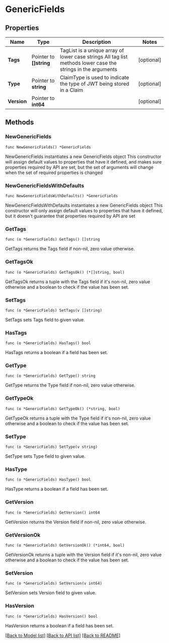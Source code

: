 # GenericFields

## Properties

Name | Type | Description | Notes
------------ | ------------- | ------------- | -------------
**Tags** | Pointer to **[]string** | TagList is a unique array of lower case strings All tag list methods lower case the strings in the arguments | [optional] 
**Type** | Pointer to **string** | ClaimType is used to indicate the type of JWT being stored in a Claim | [optional] 
**Version** | Pointer to **int64** |  | [optional] 

## Methods

### NewGenericFields

`func NewGenericFields() *GenericFields`

NewGenericFields instantiates a new GenericFields object
This constructor will assign default values to properties that have it defined,
and makes sure properties required by API are set, but the set of arguments
will change when the set of required properties is changed

### NewGenericFieldsWithDefaults

`func NewGenericFieldsWithDefaults() *GenericFields`

NewGenericFieldsWithDefaults instantiates a new GenericFields object
This constructor will only assign default values to properties that have it defined,
but it doesn't guarantee that properties required by API are set

### GetTags

`func (o *GenericFields) GetTags() []string`

GetTags returns the Tags field if non-nil, zero value otherwise.

### GetTagsOk

`func (o *GenericFields) GetTagsOk() (*[]string, bool)`

GetTagsOk returns a tuple with the Tags field if it's non-nil, zero value otherwise
and a boolean to check if the value has been set.

### SetTags

`func (o *GenericFields) SetTags(v []string)`

SetTags sets Tags field to given value.

### HasTags

`func (o *GenericFields) HasTags() bool`

HasTags returns a boolean if a field has been set.

### GetType

`func (o *GenericFields) GetType() string`

GetType returns the Type field if non-nil, zero value otherwise.

### GetTypeOk

`func (o *GenericFields) GetTypeOk() (*string, bool)`

GetTypeOk returns a tuple with the Type field if it's non-nil, zero value otherwise
and a boolean to check if the value has been set.

### SetType

`func (o *GenericFields) SetType(v string)`

SetType sets Type field to given value.

### HasType

`func (o *GenericFields) HasType() bool`

HasType returns a boolean if a field has been set.

### GetVersion

`func (o *GenericFields) GetVersion() int64`

GetVersion returns the Version field if non-nil, zero value otherwise.

### GetVersionOk

`func (o *GenericFields) GetVersionOk() (*int64, bool)`

GetVersionOk returns a tuple with the Version field if it's non-nil, zero value otherwise
and a boolean to check if the value has been set.

### SetVersion

`func (o *GenericFields) SetVersion(v int64)`

SetVersion sets Version field to given value.

### HasVersion

`func (o *GenericFields) HasVersion() bool`

HasVersion returns a boolean if a field has been set.


[[Back to Model list]](../README.md#documentation-for-models) [[Back to API list]](../README.md#documentation-for-api-endpoints) [[Back to README]](../README.md)


